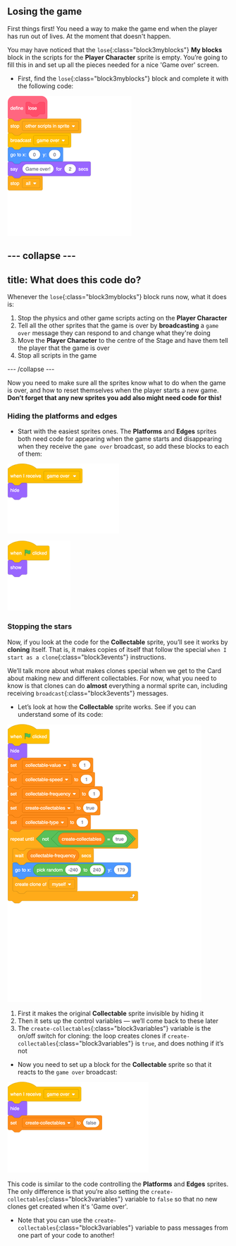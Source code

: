 ## Losing the game

First things first! You need a way to make the game end when the player has run out of lives. At the moment that doesn't happen.

You may have noticed that the `lose`{:class="block3myblocks"} **My blocks** block in the scripts for the **Player Character** sprite is empty. You’re going to fill this in and set up all the pieces needed for a nice 'Game over' screen.

+ First, find the `lose`{:class="block3myblocks"} block and complete it with the following code: 

![blocks_1546298722_611725](images/blocks_1546298722_611725.png)

--- collapse ---
---
title: What does this code do?
---

Whenever the `lose`{:class="block3myblocks"} block runs now, what it does is: 

1. Stop the physics and other game scripts acting on the **Player Character**
1. Tell all the other sprites that the game is over by **broadcasting** a `game over` message they can respond to and change what they're doing
1. Move the **Player Character** to the centre of the Stage and have them tell the player that the game is over
1. Stop all scripts in the game

--- /collapse ---

Now you need to make sure all the sprites know what to do when the game is over, and how to reset themselves when the player starts a new game. **Don’t forget that any new sprites you add also might need code for this!**

### Hiding the platforms and edges

+ Start with the easiest sprites ones. The **Platforms** and **Edges** sprites both need code for appearing when the game starts and disappearing when they receive the `game over` broadcast, so add these blocks to each of them:

![blocks_1546298725_630257](images/blocks_1546298725_630257.png)

![blocks_1546298726_7044969](images/blocks_1546298726_7044969.png)

### Stopping the stars

Now, if you look at the code for the **Collectable** sprite, you’ll see it works by **cloning** itself. That is, it makes copies of itself that follow the special `when I start as a clone`{:class="block3events"} instructions. 

We’ll talk more about what makes clones special when we get to the Card about making new and different collectables. For now, what you need to know is that clones can do **almost** everything a normal sprite can, including receiving `broadcast`{:class="block3events"} messages.

+ Let’s look at how the **Collectable** sprite works. See if you can understand some of its code: 

![blocks_1546298727_767671](images/blocks_1546298727_767671.png)

1. First it makes the original **Collectable** sprite invisible by hiding it
1. Then it sets up the control variables — we’ll come back to these later
1. The `create-collectables`{:class="block3variables"} variable is the on/off switch for cloning: the loop creates clones if `create-collectables`{:class="block3variables"} is `true`, and does nothing if it’s not

+ Now you need to set up a block for the **Collectable**  sprite so that it reacts to the `game over` broadcast:

![blocks_1546298728_940563](images/blocks_1546298728_940563.png)

This code is similar to the code controlling the **Platforms** and **Edges** sprites. The only difference is that you’re also setting the `create-collectables`{:class="block3variables"} variable to `false` so that no new clones get created when it's 'Game over'. 
 
+ Note that you can use the `create-collectables`{:class="block3variables"} variable to pass messages from one part of your code to another! 

